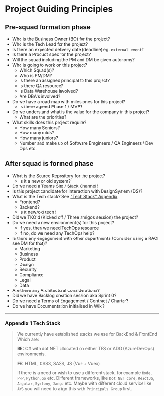 # Project Guiding Principles
## Pre-squad formation phase
- Who is the Business Owner (BO) for the project?
- Who is the Tech Lead for the project?
- Is there an expected delivery date (deadline) eg. `external event`?
- Is there a Product spec for the project?
- Will the squad including the PM and DM be given autonomy?
- Who is going to work on this project?
  - Which Squad(s)?
  - Who is PM/DM?
  - Is there an assigned principal to this project?
  - Is there QA resource?
  - Is Data Warehouse involved?
  - Are DBA's involved?
- Do we have a road map with milestones for this project?
  - Is there agreed Phase 1 / MVP?
- Do we understand what is the value for the company in this project?
  - What are the priorities?
- What skills does this project require?
  - How many Seniors?
  - How many mids?
  - How many juniors?
  - Number and make up of Software Emgineers / QA Engineers / Dev Ops etc.

## After squad is formed phase
- What is the Source Repository for the project?
  - Is it a new or old system?
- Do we need a Teams Site / Slack Channel?
- Is this project candidate for interaction with DesignSystem (DS)?
- What is the Tech stack? See ["Tech Stack" Appendix](#tech_stack).
  - Frontend?
  - Backend?
  - Is it new/old tech?  
- Did we TKO'd (Kicked off / Three amigos session) the project?
- Do we need a new environment(s) for this project?
  - If yes, then we need TechOps resource
  - If no, do we need any TechOps help?
- Is there any engagement with other departments (Consider using a RACI see DM for that)?
  - Marketing
  - Business
  - Product
  - Design
  - Security
  - Compliance
  - Legal
  - Data
- Are there any Architectural considerations?
- Did we have Backlog creation session aka Sprint 0?
- Do we need a Terms of Engagement / Contract / Charter?
- Do we have Documentation initialised in Wiki?

---

### Appendix 1 <a id="tech_stack"></a>Tech Stack
> We currently have established stacks we use for BackEnd & FrontEnd
> Which are:
>
> **BE:** C# with dot NET allocated on either TFS or ADO (AzureDevOps) environments.
>
> **FE:** HTML, CSS3, SASS, JS (Vue + Vuex)
>
> If there is a need or wish to use a different stack, for example `Node`, `PHP`, `Python`, `Go` etc. Different frameworks, like `Dot NET core`, `ReactJS`, `Angular`, `Symfony`, `Jango` etc. Maybe with different cloud service like `AWS` you will need to align this with `Principals Group` first.
